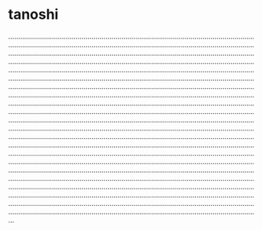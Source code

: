 # tanoshi
...........................................................................................................................................................................................................................................................................................................................................................................................................................................................................................................................................................................................................................................................................................................................................................................................................................................................................................................................................................................................................................................................................................................................................................................................................................................................................................................................................................................................................................................................................................................................................................................................................................................................................................................................................................................................................................................................................................................................................................................................................................................................................................................................................................................................................................................................................................................................................................................................................................................................................................................................................................................................................................................................................................................................................................................................................................................